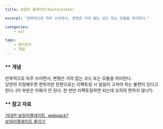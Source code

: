 ```yaml
---
title: 보일러 플레이트(boilerplate)

excerpt: "반복적으로 자주 쓰이면서, 변형은 거의 없는 코드 또는 모듈을 의미한다."

categories:
    - wit

tags: 
    - 용어정리
    - 개념
---
```

### ** 개념
반복적으로 자주 쓰이면서, 변형은 거의 없는 코드 또는 모듈을 의미한다.  
당연히 지정해두면 편하지만 한편으로는 리펙토링 시 일일이 고쳐야 하는 불편이 있다고 한다. (이 부분은 이해가 안 된다. 한 번만 리펙토링하면 되는데 오히려 편하지 않나?)  


### ** 참고 자료
[거대한 보일러플레이트, webpack?](https://brunch.co.kr/@kooslab/144)  
[보일러플레이트 줄이기](https://medium.com/@charlezz/%EB%B3%B4%EC%9D%BC%EB%9F%AC%ED%94%8C%EB%A0%88%EC%9D%B4%ED%8A%B8-%EC%BD%94%EB%93%9C%EB%9E%80-boilerplate-code-83009a8d3297) 
<br>